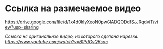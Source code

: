 # Ссылка на размечаемое видео #
https://drive.google.com/file/d/1x4d0bIyXeoN0pwGlADQODdfSJJRqdviT/view?usp=sharing

*Ссылка на оригинальное видео, из которого сделана нарезка: https://www.youtube.com/watch?v=B1PdGsQ6sac*
